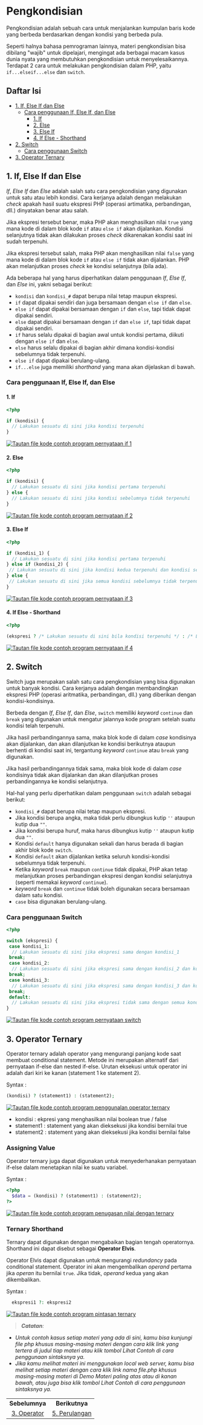 # Pengkondisian

Pengkondisian adalah sebuah cara untuk menjalankan kumpulan baris kode yang berbeda berdasarkan dengan kondisi yang berbeda pula.

Seperti halnya bahasa pemrograman lainnya, materi pengkondisian bisa dibilang "wajib" untuk dipelajari, mengingat ada berbagai macam kasus dunia nyata yang membutuhkan pengkondisian untuk menyelesaikannya. Terdapat 2 cara untuk melakukan pengkondisian dalam PHP, yaitu `if...elseif...else` dan `switch`.

## Daftar Isi

- [1. If, Else If dan Else](#1-if-else-if-dan-else)
  - [Cara penggunaan If, Else If, dan Else](#cara-penggunaan-if-else-if-dan-else)
    - [1. If](#1-if)
    - [2. Else](#2-else)
    - [3. Else If](#3-else-if)
    - [4. If Else - Shorthand](#4-if-else---shorthand)
- [2. Switch](#2-switch)
  - [Cara penggunaan Switch](#cara-penggunaan-switch)
- [3. Operator Ternary](#3-operator-ternary)

## 1. If, Else If dan Else

*If*, *Else If* dan *Else* adalah salah satu cara pengkondisian yang digunakan untuk satu atau lebih kondisi. Cara kerjanya adalah dengan melakukan *check* apakah hasil suatu ekspresi PHP (operasi artimatika, perbandingan, dll.) dinyatakan benar atau salah.

Jika ekspresi tersebut benar, maka PHP akan menghasilkan nilai `true` yang mana kode di dalam blok kode `if` atau `else if` akan dijalankan. Kondisi selanjutnya tidak akan dilakukan proses *check* dikarenakan kondisi saat ini sudah terpenuhi.

Jika ekspresi tersebut salah, maka PHP akan menghasilkan nilai `false` yang mana kode di dalam blok kode `if` atau `else if` tidak akan dijalankan. PHP akan melanjutkan proses *check* ke kondisi selanjutnya (bila ada).

Ada beberapa hal yang harus diperhatikan dalam penggunaan *If*, *Else If*, dan *Else* ini, yakni sebagai berikut:

- `kondisi` dan `kondisi_#` dapat berupa nilai tetap maupun ekspresi.
- `if` dapat dipakai sendiri dan juga bersamaan dengan `else if` dan `else`.
- `else if` dapat dipakai bersamaan dengan `if` dan `else`, tapi tidak dapat dipakai sendiri.
- `else` dapat dipakai bersamaan dengan `if` dan `else if`, tapi tidak dapat dipakai sendiri.
- `if` harus selalu dipakai di bagian awal untuk kondisi pertama, diikuti dengan `else if` dan `else`.
- `else` harus selalu dipakai di bagian akhir dimana kondisi-kondisi sebelumnya tidak terpenuhi.
- `else if` dapat dipakai berulang-ulang.
- `if...else` juga memiliki *shorthand* yang mana akan dijelaskan di bawah.

### Cara penggunaan If, Else If, dan Else

#### 1. If

```php
<?php

if (kondisi) {
  // Lakukan sesuatu di sini jika kondisi terpenuhi
}
```

[![Tautan file kode contoh program pernyataan if 1](https://img.shields.io/static/v1?&label=Lihat%20Contoh&message=%3e&color)](1_if_elseif_else.php#L17-L44)

#### 2. Else

```php
<?php

if (kondisi) {
  // Lakukan sesuatu di sini jika kondisi pertama terpenuhi
} else {
  // Lakukan sesuatu di sini jika kondisi sebelumnya tidak terpenuhi
}
```

[![Tautan file kode contoh program pernyataan if 2](https://img.shields.io/static/v1?&label=Lihat%20Contoh&message=%3e&color)](1_if_elseif_else.php#L49-L82)

#### 3. Else If

```php
<?php

if (kondisi_1) {
  // Lakukan sesuatu di sini jika kondisi pertama terpenuhi
} else if (kondisi_2) {
 // Lakukan sesuatu di sini jika kondisi kedua terpenuhi dan kondisi sebelumnya tidak terpenuhi
} else {
 // Lakukan sesuatu di sini jika semua kondisi sebelumnya tidak terpenuhi
}
```

[![Tautan file kode contoh program pernyataan if 3](https://img.shields.io/static/v1?&label=Lihat%20Contoh&message=%3e&color)](1_if_elseif_else.php#L87-L113)

#### 4. If Else - Shorthand

```php
<?php

(ekspresi ? /* Lakukan sesuatu di sini bila kondisi terpenuhi */ : /* Lakukan sesuatu di sini bila kondisi tidak terpenuhi */)
```

[![Tautan file kode contoh program pernyataan if 4](https://img.shields.io/static/v1?&label=Lihat%20Contoh&message=%3e&color)](1_if_elseif_else.php#L118-L140)

## 2. Switch

Switch juga merupakan salah satu cara pengkondisian yang bisa digunakan untuk banyak kondisi. Cara kerjanya adalah dengan membandingkan ekspresi PHP (operasi aritmatika, perbandingan, dll.) yang diberikan dengan kondisi-kondisinya.

Berbeda dengan *If*, *Else If*, dan *Else*, `switch` memiliki *keyword* `continue` dan `break` yang digunakan untuk mengatur jalannya kode program setelah suatu kondisi telah terpenuhi.

Jika hasil perbandingannya sama, maka blok kode di dalam *case* kondisinya akan dijalankan, dan akan dilanjutkan ke kondisi berikutnya ataupun berhenti di kondisi saat ini, tergantung *keyword* `continue` atau `break` yang digunakan.

Jika hasil perbandingannya tidak sama, maka blok kode di dalam *case* kondisinya tidak akan dijalankan dan akan dilanjutkan proses perbandingannya ke kondisi selanjutnya.

Hal-hal yang perlu diperhatikan dalam penggunaan `switch` adalah sebagai berikut:

- `kondisi_#` dapat berupa nilai tetap maupun ekspresi.
- Jika kondisi berupa angka, maka tidak perlu dibungkus kutip `''` ataupun kutip dua `""`.
- Jika kondisi berupa huruf, maka harus dibungkus kutip `''` ataupun kutip dua `""`.
- Kondisi `default` hanya digunakan sekali dan harus berada di bagian akhir blok kode `switch`.
- Kondisi `default` akan dijalankan ketika seluruh kondisi-kondisi sebelumnya tidak terpenuhi.
- Ketika *keyword* `break` maupun `continue` tidak dipakai, PHP akan tetap melanjutkan proses perbandingan ekspresi dengan kondisi selanjutnya (seperti memakai *keyword* `continue`).
- *keyword* `break` dan `continue` tidak boleh digunakan secara bersamaan dalam satu kondisi.
- `case` bisa digunakan berulang-ulang.

### Cara penggunaan Switch

```php
<?php

switch (ekspresi) {
 case kondisi_1:
  // Lakukan sesuatu di sini jika ekspresi sama dengan kondisi_1
 break;
 case kondisi_2:
  // Lakukan sesuatu di sini jika ekspresi sama dengan kondisi_2 dan kondisi sebelumnya tidak terpenuhi
 break;
 case kondisi_3:
  // Lakukan sesuatu di sini jika ekspresi sama dengan kondisi_3 dan kondisi sebelumnya tidak terpenuhi
 break;
 default:
  // Lakukan sesuatu di sini jika ekspresi tidak sama dengan semua kondisi diatas
}
```

[![Tautan file kode contoh program pernyataan switch](https://img.shields.io/static/v1?&label=Lihat%20Contoh&message=%3e&color)](2_switch.php#L16-L86)

## 3. Operator Ternary

Operator ternary adalah operator yang mengurangi panjang kode saat membuat conditional statement. Metode ini merupakan alternatif dari pernyataan if-else dan nested if-else. Urutan eksekusi untuk operator ini adalah dari kiri ke kanan (statement 1 ke statement 2).

Syntax :

```php
(kondisi) ? (statement1) : (statement2);
```

[![Tautan file kode contoh program penggunalan operator ternary](https://img.shields.io/static/v1?&label=Lihat%20Contoh&message=%3e&color)](3_operator_ternary.php#L16-L86)

- kondisi : ekpresi yang menghasilkan nilai boolean true / false
- statement1 : statement yang akan dieksekusi jika kondisi bernilai true
- statement2 : statement yang akan dieksekusi jika kondisi bernilai false

### Assigning Value

Operator ternary juga dapat digunakan untuk menyederhanakan pernyataan if-else dalam menetapkan nilai ke suatu variabel.

Syntax :

```php
<?php
  $data = (kondisi) ? (statement1) : (statement2);
?>
```

[![Tautan file kode contoh program penugasan nilai dengan ternary](https://img.shields.io/static/v1?&label=Lihat%20Contoh&message=%3e&color)](4_ternary_assignment.php#L16-L86)

### Ternary Shorthand

Ternary dapat digunakan dengan mengabaikan bagian tengah operatornya. Shorthand ini dapat disebut sebagai __Operator Elvis__.

Operator Elvis dapat digunakan untuk mengurangi *redundancy* pada conditional statement. Operator ini akan mengembalikan *operand* pertama jika *operan* itu bernilai ```true```. Jika tidak, *operand* kedua yang akan dikembalikan.

Syntax :

```php
  ekspresi1 ?: ekspresi2
```

[![Tautan file kode contoh program pintasan ternary](https://img.shields.io/static/v1?&label=Lihat%20Contoh&message=%3e&color)](5_ternary_shorthand.php#L16-L86)

> *__Catatan__:*

- *Untuk contoh kasus setiap materi yang ada di sini, kamu bisa kunjungi file php khusus masing-masing materi dengan cara klik link yang tertera di judul tiap materi atau klik tombol Lihat Contoh di cara penggunaan sintaksnya ya.*
- *Jika kamu melihat materi ini menggunakan local web server, kamu bisa melihat setiap materi dengan cara klik link nama file.php khusus masing-masing materi di Demo Materi paling atas atau di kanan bawah, atau juga bisa klik tombol Lihat Contoh di cara penggunaan sintaksnya ya.*

<table>
  <tr>
    <td align='center'><strong>Sebelumnya</strong></td>
    <td align='center'><strong>Berikutnya</strong></td>
  </tr>
  <tr>
    <td align='center'><a href='../3_operator/'>3. Operator</a></td>
    <td align='center'><a href='../5_perulangan/'>5. Perulangan</a></td>
  </tr>
</table>
